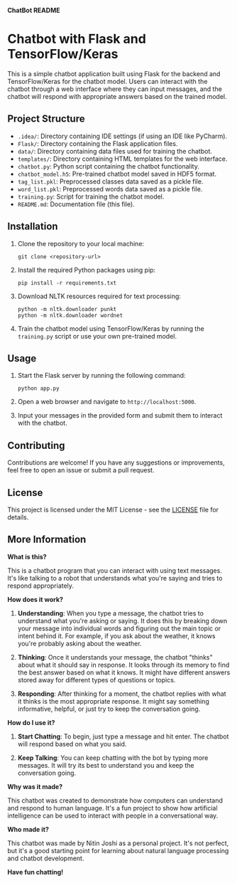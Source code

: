 **ChatBot README**

# Chatbot with Flask and TensorFlow/Keras

This is a simple chatbot application built using Flask for the backend and TensorFlow/Keras for the chatbot model. Users can interact with the chatbot through a web interface where they can input messages, and the chatbot will respond with appropriate answers based on the trained model.

## Project Structure

- `.idea/`: Directory containing IDE settings (if using an IDE like PyCharm).
- `Flask/`: Directory containing the Flask application files.
- `data/`: Directory containing data files used for training the chatbot.
- `templates/`: Directory containing HTML templates for the web interface.
- `chatbot.py`: Python script containing the chatbot functionality.
- `chatbot_model.h5`: Pre-trained chatbot model saved in HDF5 format.
- `tag_list.pkl`: Preprocessed classes data saved as a pickle file.
- `word_list.pkl`: Preprocessed words data saved as a pickle file.
- `training.py`: Script for training the chatbot model.
- `README.md`: Documentation file (this file).

## Installation

1. Clone the repository to your local machine:

   ```
   git clone <repository-url>
   ```

2. Install the required Python packages using pip:

   ```
   pip install -r requirements.txt
   ```

3. Download NLTK resources required for text processing:

   ```
   python -m nltk.downloader punkt
   python -m nltk.downloader wordnet
   ```

4. Train the chatbot model using TensorFlow/Keras by running the `training.py` script or use your own pre-trained model.

## Usage

1. Start the Flask server by running the following command:

   ```
   python app.py
   ```

2. Open a web browser and navigate to `http://localhost:5000`.

3. Input your messages in the provided form and submit them to interact with the chatbot.

## Contributing

Contributions are welcome! If you have any suggestions or improvements, feel free to open an issue or submit a pull request.

## License

This project is licensed under the MIT License - see the [LICENSE](LICENSE) file for details.




## More Information



**What is this?**

This is a chatbot program that you can interact with using text messages. It's like talking to a robot that understands what you're saying and tries to respond appropriately.

**How does it work?**

1. **Understanding**: When you type a message, the chatbot tries to understand what you're asking or saying. It does this by breaking down your message into individual words and figuring out the main topic or intent behind it. For example, if you ask about the weather, it knows you're probably asking about the weather.

2. **Thinking**: Once it understands your message, the chatbot "thinks" about what it should say in response. It looks through its memory to find the best answer based on what it knows. It might have different answers stored away for different types of questions or topics.

3. **Responding**: After thinking for a moment, the chatbot replies with what it thinks is the most appropriate response. It might say something informative, helpful, or just try to keep the conversation going.

**How do I use it?**

1. **Start Chatting**: To begin, just type a message and hit enter. The chatbot will respond based on what you said.

2. **Keep Talking**: You can keep chatting with the bot by typing more messages. It will try its best to understand you and keep the conversation going.


**Why was it made?**

This chatbot was created to demonstrate how computers can understand and respond to human language. It's a fun project to show how artificial intelligence can be used to interact with people in a conversational way.

**Who made it?**

This chatbot was made by Nitin Joshi as a personal project. It's not perfect, but it's a good starting point for learning about natural language processing and chatbot development.

**Have fun chatting!**
